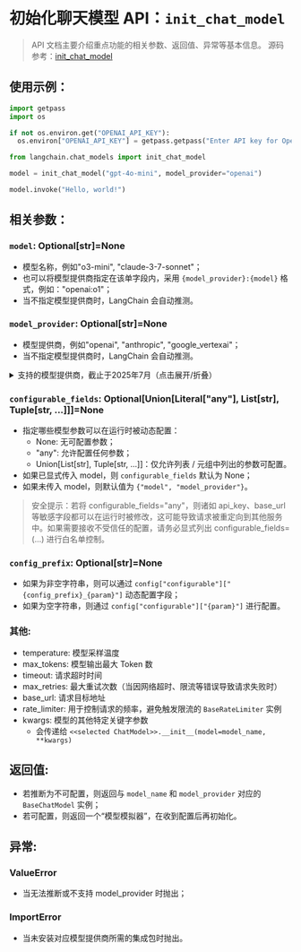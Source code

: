# 初始化聊天模型 API：`init_chat_model`
> API 文档主要介绍重点功能的相关参数、返回值、异常等基本信息。
> 源码参考：[init_chat_model](https://github.com/langchain-ai/langchain/blob/master/libs/langchain/langchain/chat_models/base.py)

## 使用示例：
```python
import getpass
import os

if not os.environ.get("OPENAI_API_KEY"):
  os.environ["OPENAI_API_KEY"] = getpass.getpass("Enter API key for OpenAI: ")

from langchain.chat_models import init_chat_model

model = init_chat_model("gpt-4o-mini", model_provider="openai")

model.invoke("Hello, world!")
```

## 相关参数：
### `model`: Optional[str]=None
- 模型名称，例如"o3-mini", "claude-3-7-sonnet"；
- 也可以将模型提供商指定在该单字段内，采用 `{model_provider}:{model}` 格式，例如："openai:o1"；
- 当不指定模型提供商时，LangChain 会自动推测。

### `model_provider`: Optional[str]=None
- 模型提供商，例如"openai", "anthropic", "google_vertexai"；
- 当不指定模型提供商时，LangChain 会自动推测。
<details>
<summary>支持的模型提供商，截止于2025年7月（点击展开/折叠）</summary>

| 名称                        | 对应依赖库名称                         |
|-----------------------------|--------------------------------------|
| 'openai'                    | langchain-openai                     |
| 'anthropic'                 | langchain-anthropic                  |
| 'azure_openai'              | langchain-openai                     |
| 'azure_ai'                  | langchain-azure-ai                   |
| 'google_vertexai'           | langchain-google-vertexai            |
| 'google_genai'              | langchain-google-genai               |
| 'bedrock'                   | langchain-aws                        |
| 'bedrock_converse'          | langchain-aws                        |
| 'cohere'                    | langchain-cohere                     |
| 'fireworks'                 | langchain-fireworks                  |
| 'together'                  | langchain-together                   |
| 'mistralai'                 | langchain-mistralai                  |
| 'huggingface'               | langchain-huggingface                |
| 'groq'                      | langchain-groq                       |
| 'ollama'                    | langchain-ollama                     |
| 'google_anthropic_vertex'   | langchain-google-vertexai            |
| 'deepseek'                  | langchain-deepseek                   |
| 'ibm'                       | langchain-ibm                        |
| 'nvidia'                    | langchain-nvidia-ai-endpoints        |
| 'xai'                       | langchain-xai                        |
| 'perplexity'                | langchain-perplexity                 |

</details>

### `configurable_fields`: Optional[Union[Literal["any"], List[str], Tuple[str, ...]]]=None
- 指定哪些模型参数可以在运行时被动态配置：
    - None: 无可配置参数；
    - "any": 允许配置任何参数；
    - Union[List[str], Tuple[str, ...]]：仅允许列表 / 元组中列出的参数可配置。
- 如果已显式传入 model，则 `configurable_fields` 默认为 None；
- 如果未传入 model，则默认值为 `{"model", "model_provider"}`。
> 安全提示：若将 configurable_fields="any"，则诸如 api_key、base_url 等敏感字段都可以在运行时被修改，这可能导致请求被重定向到其他服务中。如果需要接收不受信任的配置，请务必显式列出 configurable_fields=(...) 进行白名单控制。

### `config_prefix`: Optional[str]=None
- 如果为非空字符串，则可以通过 `config["configurable"]["{config_prefix}_{param}"]` 动态配置字段；
- 如果为空字符串，则通过 `config["configurable"]["{param}"]` 进行配置。

### 其他:
- temperature: 模型采样温度
- max_tokens: 模型输出最大 Token 数
- timeout: 请求超时时间
- max_retries: 最大重试次数（当因网络超时、限流等错误导致请求失败时）
- base_url: 请求目标地址
- rate_limiter: 用于控制请求的频率，避免触发限流的 `BaseRateLimiter` 实例
- kwargs: 模型的其他特定关键字参数
    - 会传递给 `<<selected ChatModel>>.__init__(model=model_name, **kwargs)`


## 返回值:
- 若推断为不可配置，则返回与 `model_name` 和 `model_provider` 对应的 `BaseChatModel` 实例；
- 若可配置，则返回一个“模型模拟器”，在收到配置后再初始化。

## 异常:
### ValueError
- 当无法推断或不支持 model_provider 时抛出；
### ImportError
- 当未安装对应模型提供商所需的集成包时抛出。
